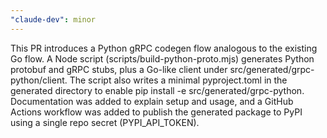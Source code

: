 ```yaml
---
"claude-dev": minor
---
```


This PR introduces a Python gRPC codegen flow analogous to the existing Go flow. A Node script (scripts/build-python-proto.mjs) generates Python protobuf and gRPC stubs, plus a Go-like client under src/generated/grpc-python/client. The script also writes a minimal pyproject.toml in the generated directory to enable pip install -e src/generated/grpc-python. Documentation was added to explain setup and usage, and a GitHub Actions workflow was added to publish the generated package to PyPI using a single repo secret (PYPI_API_TOKEN).
